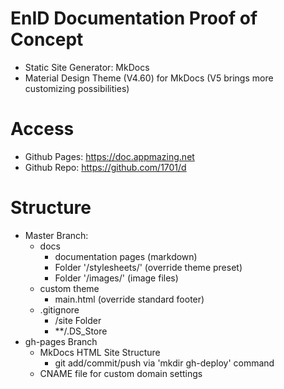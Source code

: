 # EnID Documentation Proof of Concept
- Static Site Generator: MkDocs
- Material Design Theme (V4.60) for MkDocs (V5 brings more  customizing possibilities)

# Access
- Github Pages: https://doc.appmazing.net
- Github Repo: https://github.com/1701/d

# Structure
- Master Branch: 
    - docs
        - documentation pages (markdown)
        - Folder '/stylesheets/' (override theme preset)
        - Folder '/images/' (image files)
    - custom theme
        - main.html (override standard footer)
    - .gitignore
        - /site Folder
        - **/.DS_Store
- gh-pages Branch
    - MkDocs HTML Site Structure
      - git add/commit/push via 'mkdir gh-deploy' command
    - CNAME file for custom domain settings


